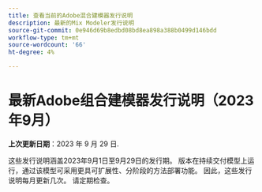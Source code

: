 ```yaml
---
title: 查看当前的Adobe混合建模器发行说明
description: 最新的Mix Modeler发行说明
source-git-commit: 0e946d69b8edbd08bd8ea898a388b0499d146bdd
workflow-type: tm+mt
source-wordcount: '66'
ht-degree: 4%

---
```


# 最新Adobe组合建模器发行说明（2023年9月）

**上次更新日期**：2023 年 9 月 29 日.

这些发行说明涵盖2023年9月1日至9月29日的发行期。  版本在持续交付模型上运行，通过该模型可采用更具可扩展性、分阶段的方法部署功能。 因此，这些发行说明每月更新几次。 请定期检查。


